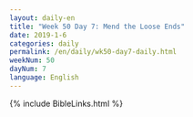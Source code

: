 ```yaml
---
layout: daily-en
title: "Week 50 Day 7: Mend the Loose Ends"
date: 2019-1-6 
categories: daily
permalink: /en/daily/wk50-day7-daily.html
weekNum: 50
dayNum: 7
language: English
---
```

{% include BibleLinks.html %} 
